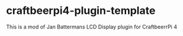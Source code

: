 # craftbeerpi4-plugin-template

This is a mod of Jan Battermans LCD Display plugin for CraftbeerrPi 4
